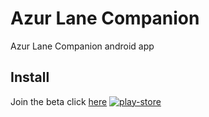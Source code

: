 # Azur Lane Companion
Azur Lane Companion android app

## Install
Join the beta click [here](https://play.google.com/apps/testing/info.kurozeropb.azurlane)
[![play-store][playstore]](https://play.google.com/store/apps/details?id=info.kurozeropb.azurlane)

[playstore]: https://b.catgirlsare.sexy/3lTD.png
